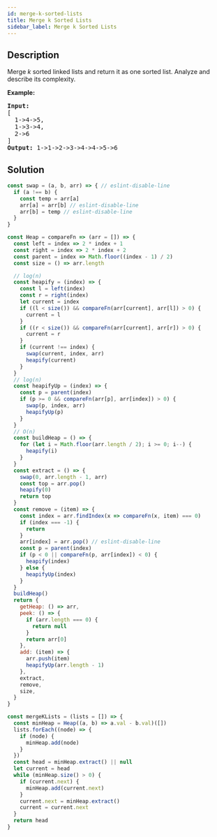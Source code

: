 ```yaml
---
id: merge-k-sorted-lists
title: Merge k Sorted Lists
sidebar_label: Merge k Sorted Lists
---
```

## Description
<div class="description">
<p>Merge <em>k</em> sorted linked lists and return it as one sorted list. Analyze and describe its complexity.</p>

<p><strong>Example:</strong></p>

<pre>
<strong>Input:</strong>
[
&nbsp; 1-&gt;4-&gt;5,
&nbsp; 1-&gt;3-&gt;4,
&nbsp; 2-&gt;6
]
<strong>Output:</strong> 1-&gt;1-&gt;2-&gt;3-&gt;4-&gt;4-&gt;5-&gt;6
</pre>

</div>

## Solution
```javascript
const swap = (a, b, arr) => { // eslint-disable-line
  if (a !== b) {
    const temp = arr[a]
    arr[a] = arr[b] // eslint-disable-line
    arr[b] = temp // eslint-disable-line
  }
}

const Heap = compareFn => (arr = []) => {
  const left = index => 2 * index + 1
  const right = index => 2 * index + 2
  const parent = index => Math.floor((index - 1) / 2)
  const size = () => arr.length

  // log(n)
  const heapify = (index) => {
    const l = left(index)
    const r = right(index)
    let current = index
    if ((l < size()) && compareFn(arr[current], arr[l]) > 0) {
      current = l
    }
    if ((r < size()) && compareFn(arr[current], arr[r]) > 0) {
      current = r
    }
    if (current !== index) {
      swap(current, index, arr)
      heapify(current)
    }
  }
  // log(n)
  const heapifyUp = (index) => {
    const p = parent(index)
    if (p >= 0 && compareFn(arr[p], arr[index]) > 0) {
      swap(p, index, arr)
      heapifyUp(p)
    }
  }
  // O(n)
  const buildHeap = () => {
    for (let i = Math.floor(arr.length / 2); i >= 0; i--) {
      heapify(i)
    }
  }
  const extract = () => {
    swap(0, arr.length - 1, arr)
    const top = arr.pop()
    heapify(0)
    return top
  }
  const remove = (item) => {
    const index = arr.findIndex(x => compareFn(x, item) === 0)
    if (index === -1) {
      return
    }
    arr[index] = arr.pop() // eslint-disable-line
    const p = parent(index)
    if (p < 0 || compareFn(p, arr[index]) < 0) {
      heapify(index)
    } else {
      heapifyUp(index)
    }
  }
  buildHeap()
  return {
    getHeap: () => arr,
    peek: () => {
      if (arr.length === 0) {
        return null
      }
      return arr[0]
    },
    add: (item) => {
      arr.push(item)
      heapifyUp(arr.length - 1)
    },
    extract,
    remove,
    size,
  }
}

const mergeKLists = (lists = []) => {
  const minHeap = Heap((a, b) => a.val - b.val)([])
  lists.forEach((node) => {
    if (node) {
      minHeap.add(node)
    }
  })
  const head = minHeap.extract() || null
  let current = head
  while (minHeap.size() > 0) {
    if (current.next) {
      minHeap.add(current.next)
    }
    current.next = minHeap.extract()
    current = current.next
  }
  return head
}
```